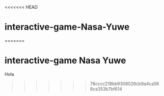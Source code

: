 <<<<<<< HEAD
# interactive-game-Nasa-Yuwe
=======
# interactive-game Nasa Yuwe

Hola
>>>>>>> 78cccc218bb9308026cb9a4ca568ca353b7bf614
